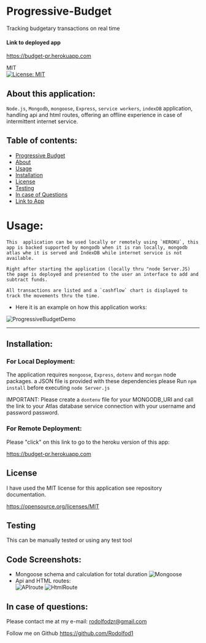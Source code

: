 # Progressive-Budget
Tracking budgetary transactions on real time 

#### Link to deployed app
 <https://budget-pr.herokuapp.com>
   
MIT<br>[![License: MIT](https://img.shields.io/badge/License-MIT-yellow.svg)](https://opensource.org/licenses/MIT)

## About this application:
`Node.js`, `Mongodb`, `mongoose`, `Express`, `service workers`, `indexDB` application, handling api and html routes, offering an offline experience in case of intermittent internet service.

## Table of contents:
* [Progressive Budget](#Progressive-Budget)
* [About](#about-this-application)
* [Usage](#usage)
* [Installation](#installation)
* [License](#license)
* [Testing](#special-testing-instructions)
* [In case of Questions](#in-case-of-questions)
* [Link to App](#Link-to-deployed-app)

# Usage:
    This  application can be used locally or remotely using `HEROKU`, this app is backed supported by mongodb when it is ran locally, mongodb atlas whe it is served and IndexDB while internet service is not available.

    Right after starting the application (locally thru "node Server.JS) the page is deployed and presented to the user an interface to add and subtract funds.

    All transactions are listed and a `cashflow` chart is displayed to track the movements thru the time. 

- Here it is an example on how this application works:

![ProgressiveBudgetDemo](public/assets/BudgetDemo.gif)

---
## Installation:
### For Local Deployment: 
The application requires `mongoose`, `Express`, `dotenv` and `morgan` node packages.
a JSON file is provided with these dependencies please Run `npm install`  before executing `node Server.js`

IMPORTANT: Please create a `dontenv` file for your MONGODB_URI and call the link to your Atlas database service connection with your username and password  password.

### For Remote Deployment: 
Please "click" on this link to go to the heroku version of this app:

<https://budget-pr.herokuapp.com>

## License
I have used the MIT license for this application see repository documentation.

<https://opensource.org/licenses/MIT>

## Testing
This can be manually tested or using any test tool

## Code Screenshots:
- Mongoose schema and calculation for total duration 
![Mongoose](public/Assets/Img/MongooseSchema.png)<br>
- Api and HTML routes:<br>
![APIroute](public/Assets/Img/ApiRoutes.png)
![HtmlRoute](public/Assets/Img/htmlRoutes.png)  


## In case of questions:
Please contact me at my e-mail: 
rodolfodzr@gmail.com

Follow me on Github
<https://github.com/Rodolfod1>